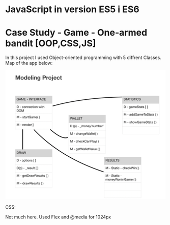 # JavaScript in version ES5 i ES6 
# Case Study - Game - One-armed bandit [OOP,CSS,JS] 

In this project I used Object-oriented programming with 5 diffrent Classes. Map of the app below: 


<img src= "images/img.png" width=840px>











CSS: 

Not much here. Used Flex and @media for 1024px





